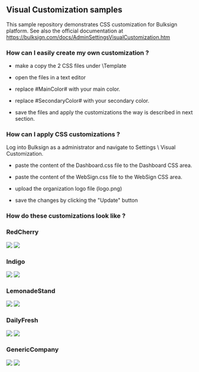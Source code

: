 ## Visual Customization samples
This sample repository demonstrates CSS customization for Bulksign platform.
See also the official documentation at https://bulksign.com/docs/AdminSettingsVisualCustomization.htm





### How can I easily create my own customization ?

- make a copy the 2 CSS files under \Template 

- open the files in a text editor

- replace  #MainColor#  with your main color.

- replace #SecondaryColor# with your secondary color. 

- save the files and apply the customizations the way is described in next section.


### How can I apply CSS customizations ?

Log into Bulksign as a administrator and navigate to Settings \ Visual Customization.

- paste the content of the Dashboard.css file to the Dashboard CSS area.

- paste the content of the WebSign.css file to the WebSign CSS area.

- upload the organization logo file (logo.png)

- save the changes by clicking the "Update" button



### How do these customizations look like  ?


### RedCherry

<img src="Themes\RedCherry\websign.png">
<img src="Themes\RedCherry\dashboard.png">


### Indigo

<img src="Themes\Indigo\websign.png">
<img src="Themes\Indigo\dashboard.png">


### LemonadeStand

<img src="Themes\LemonadeStand\websign.png">
<img src="Themes\LemonadeStand\dashboard.png">


### DailyFresh

<img src="Themes\DailyFresh\websign.png">
<img src="Themes\DailyFresh\dashboard.png">


### GenericCompany

<img src="Themes\GenericCompany\websign.png">
<img src="Themes\GenericCompany\dashboard.png">
